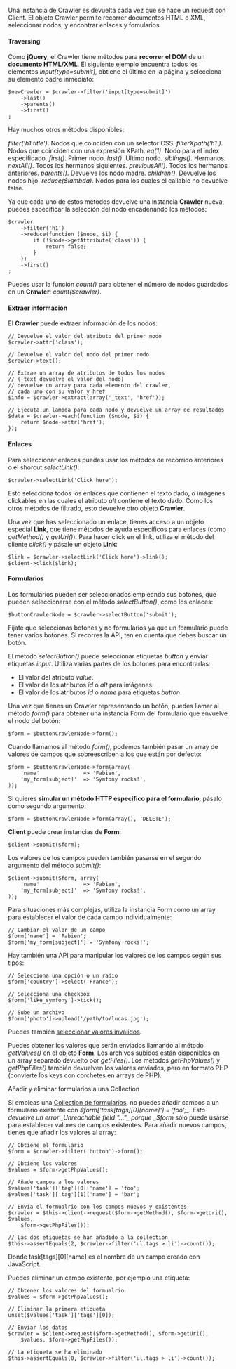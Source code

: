 Una instancia de Crawler es devuelta cada vez que se hace un request con Client. El objeto Crawler permite recorrer documentos HTML o XML, seleccionar nodos, y encontrar enlaces y fomularios.

#### Traversing

Como **jQuery**, el Crawler tiene métodos para **recorrer el DOM** de un **documento HTML/XML**. El siguiente ejemplo encuentra todos los elementos _input[type=submit]_, obtiene el último en la página y selecciona su elemento padre inmediato:

```
$newCrawler = $crawler->filter('input[type=submit]')
    ->last()
    ->parents()
    ->first()
;
```

Hay muchos otros métodos disponibles:

_filter('h1.title')_. Nodos que coinciden con un selector CSS.
_filterXpath('h1')_. Nodos que coinciden con una expresión XPath.
_eq(1)_. Nodo para el index especificado.
_first()_. Primer nodo.
_last()_. Ultimo nodo.
_siblings()_. Hermanos.
_nextAll()_. Todos los hermanos siguientes.
_previousAll()_. Todos los hermanos anteriores.
_parents()_. Devuelve los nodo madre.
_children()_. Devuelve los nodos hijo.
_reduce($lambda)_. Nodos para los cuales el callable no devuelve false.

Ya que cada uno de estos métodos devuelve una instancia **Crawler** nueva, puedes especificar la selección del nodo encadenando los métodos:

```
$crawler
    ->filter('h1')
    ->reduce(function ($node, $i) {
        if (!$node->getAttribute('class')) {
            return false;
        }
    })
    ->first()
;
```

Puedes usar la función _count()_ para obtener el número de nodos guardados en un **Crawler**: _count($crawler)_.

#### Extraer información

El **Crawler** puede extraer información de los nodos:

```
// Devuelve el valor del atributo del primer nodo
$crawler->attr('class');

// Devuelve el valor del nodo del primer nodo
$crawler->text();

// Extrae un array de atributos de todos los nodos
// (_text devuelve el valor del nodo)
// devuelve un array para cada elemento del crawler,
// cada uno con su valor y href
$info = $crawler->extract(array('_text', 'href'));

// Ejecuta un lambda para cada nodo y devuelve un array de resultados
$data = $crawler->each(function ($node, $i) {
    return $node->attr('href');
});
```

#### Enlaces

Para seleccionar enlaces puedes usar los métodos de recorrido anteriores o el shorcut _selectLink()_:

```
$crawler->selectLink('Click here');
```

Esto selecciona todos los enlaces que contienen el texto dado, o imágenes clickables en las cuales el atributo _alt_ contiene el texto dado. Como los otros métodos de filtrado, esto devuelve otro objeto **Crawler**.

Una vez que has seleccionado un enlace, tienes acceso a un objeto especial **Link**, que tiene métodos de ayuda específicos para enlaces (como _getMethod()_ y _getUri()_). Para hacer click en el link, utiliza el método del cliente _click()_ y pásale un objeto **Link**:

```
$link = $crawler->selectLink('Click here')->link();
$client->click($link);
```

#### Formularios

Los formularios pueden ser seleccionados empleando sus botones, que pueden seleccionarse con el método _selectButton()_, como los enlaces:

```
$buttonCrawlerNode = $crawler->selectButton('submit');
```

Fíjate que seleccionas botones y no formularios ya que un formulario puede tener varios botones. Si recorres la API, ten en cuenta que debes buscar un botón.

El método _selectButton()_ puede seleccionar etiquetas _button_ y enviar etiquetas _input_. Utiliza varias partes de los botones para encontrarlas:

*   El valor del atributo _value_.
*   El valor de los atributos _id_ o _alt_ para imágenes.
*   El valor de los atributos _id_ o _name_ para etiquetas _button_.

Una vez que tienes un Crawler representando un botón, puedes llamar al método _form()_ para obtener una instancia Form del formulario que envuelve el nodo del botón:

```
$form = $buttonCrawlerNode->form();
```

Cuando llamamos al método _form()_, podemos también pasar un array de valores de campos que sobreescriben a los que están por defecto:

```
$form = $buttonCrawlerNode->form(array(
    'name'              => 'Fabien',
    'my_form[subject]'  => 'Symfony rocks!',
));
```

Si quieres **simular un método HTTP específico para el formulario**, pásalo como segundo argumento:

```
$form = $buttonCrawlerNode->form(array(), 'DELETE');
```

**Client** puede crear instancias de **Form**:

```
$client->submit($form);
```

Los valores de los campos pueden también pasarse en el segundo argumento del método _submit()_:

```
$client->submit($form, array(
    'name'              => 'Fabien',
    'my_form[subject]'  => 'Symfony rocks!',
));
```

Para situaciones más complejas, utiliza la instancia Form como un array para establecer el valor de cada campo individualmente:

```
// Cambiar el valor de un campo
$form['name'] = 'Fabien';
$form['my_form[subject]'] = 'Symfony rocks!';
```

Hay también una API para manipular los valores de los campos según sus tipos:

```
// Selecciona una opción o un radio
$form['country']->select('France');

// Selecciona una checkbox
$form['like_symfony']->tick();

// Sube un archivo
$form['photo']->upload('/path/to/lucas.jpg');
```

Puedes también [seleccionar valores inválidos](http://symfony.com/doc/current/components/dom_crawler.html#components-dom-crawler-invalid).

Puedes obtener los valores que serán enviados llamando al método _getValues()_ en el objeto **Form**. Los archivos subidos están disponibles en un array separado devuelto por _getFiles()_. Los métodos _getPhpValues()_ y _getPhpFiles()_ también devuelven los valores enviados, pero en formato PHP (convierte los keys con corchetes en arrays de PHP).

Añadir y eliminar formularios a una Collection

Si empleas una [Collection de formularios](http://symfony.com/doc/current/cookbook/form/form_collections.html), no puedes añadir campos a un formulario existente con _$form['task[tags][0][name]'] = 'foo';_. Esto devuelve un error _Unreachable field "..."_ porque _$form_ sólo puede usarse para establecer valores de campos existentes. Para añadir nuevos campos, tienes que añadir los valores al array:

```
// Obtiene el formulario
$form = $crawler->filter('button')->form();

// Obtiene los valores
$values = $form->getPhpValues();

// Añade campos a los valores
$values['task']['tag'][0]['name'] = 'foo';
$values['task']['tag'][1]['name'] = 'bar';

// Envía el formualrio con los campos nuevos y existentes
$crawler = $this->client->request($form->getMethod(), $form->getUri(), $values,
    $form->getPhpFiles());

// Las dos etiquetas se han añadido a la collection
$this->assertEquals(2, $crawler->filter('ul.tags > li')->count());
```

Donde task[tags][0][name] es el nombre de un campo creado con JavaScript.

Puedes eliminar un campo existente, por ejemplo una etiqueta:

```
// Obtener los valores del formualrio
$values = $form->getPhpValues();

// Eliminar la primera etiqueta
unset($values['task']['tags'][0]);

// Enviar los datos
$crawler = $client->request($form->getMethod(), $form->getUri(),
    $values, $form->getPhpFiles());

// La etiqueta se ha eliminado
$this->assertEquals(0, $crawler->filter('ul.tags > li')->count());
```